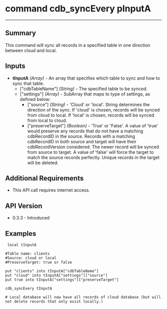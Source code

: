 # command cdb_syncEvery pInputA
---

## Summary
This command will sync all records in a specified table in one direction between cloud and local.

## Inputs
* **tInputA** *(Array)* - An array that specifies which table to sync and how to sync that table.
	* ["cdbTableName"] *(String)* - The specified table to be synced.    
	* ["settings"] *(Array)* - SubArray that maps to type of settings, as defined below:        
		* ["source"] *(String)* - 'Cloud' or 'local'. String determines the direction of the sync. If 'cloud' is chosen, records will be synced from cloud to local. If 'local' is chosen, records will be synced from local to cloud.    	    
		* ["preserveTarget"] *(Boolean)* - 'True' or 'False'. A value of 'true' would preserve any records that do not have a matching cdbRecordID in the source. Records with a matching cdbRecordID in both source and target will have their cdbRecordVersion considered. The newer record will be synced from source to target. A value of 'false' will force the target to match the source records perfectly. Unique records in the target will be deleted.

## Additional Requirements
* This API call requires internet access.

## API Version
* 0.3.3 - Introduced

## Examples
```
 local tInputA

#Table name: clients
#Source: cloud or local
#PreserveTarget: true or false
     
put "clients" into tInputA["cdbTableName"]
put "cloud" into tInputA["settings"]["source"]
put true into tInputA["settings"]["preserveTarget"]
     
cdb_syncEvery tInputA
     
# Local database will now have all records of cloud database (but will not delete records that only exist locally.)

``` 
